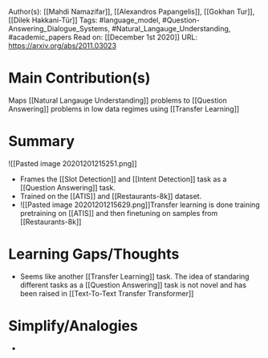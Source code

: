 Author(s): [[Mahdi Namazifar]], [[Alexandros Papangelis]], [[Gokhan Tur]], [[Dilek Hakkani-Tür]]
Tags: #language_model, #Question-Answering_Dialogue_Systems, #Natural_Langauge_Understanding, #academic_papers
Read on: [[December 1st 2020]]
URL: https://arxiv.org/abs/2011.03023
# Main Contribution(s)
Maps [[Natural Langauge Understanding]] problems to [[Question Answering]] problems in low data regimes using [[Transfer Learning]]
# Summary
![[Pasted image 20201201215251.png]]
- Frames the [[Slot Detection]] and [[Intent Detection]] task as a [[Question Answering]] task. 
- Trained on the [[ATIS]] and [[Restaurants-8k]] dataset.
- ![[Pasted image 20201201215629.png]]Transfer learning is done training pretraining on [[ATIS]] and then finetuning on samples from [[Restaurants-8k]]


# Learning Gaps/Thoughts
- Seems like another [[Transfer Learning]] task. The idea of standaring different tasks as a [[Question Answering]] task is not novel and has been raised in [[Text-To-Text Transfer Transformer]]
# Simplify/Analogies
-	